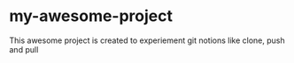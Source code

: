 # my-awesome-project
This awesome project is created to experiement git notions like clone, push and pull
